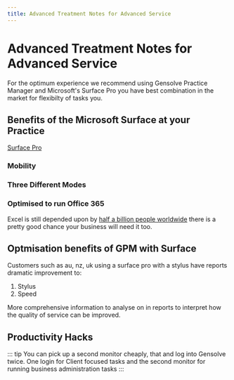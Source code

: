 ```yaml
---
title: Advanced Treatment Notes for Advanced Service
---
```


# Advanced Treatment Notes for Advanced Service

For the optimum experience we recommend using Gensolve Practice Manager and Microsoft's Surface Pro you have best combination in the market for flexibilty of tasks you.

## Benefits of the Microsoft Surface at your Practice

[Surface Pro](https://www.currys.co.uk/gbuk/computing/laptops/laptops/microsoft-10-surface-go-64-gb-silver-10183713-pdt.html)

### Mobility

### Three Different Modes

### Optimised to run Office 365

Excel is still depended upon by [half a billion people worldwide](https://irishtechnews.ie/seven-reasons-why-excel-is-still-used-by-half-a-billion-people-worldwide/) there is a pretty good chance your business will need it too.

## Optmisation benefits of GPM with Surface

Customers such as au, nz, uk using a surface pro with a stylus have reports dramatic improvement to:

1. Stylus
2. Speed

More comprehensive information to analyse on in reports to interpret how the quality of service can be improved.

## Productivity Hacks

::: tip
You can pick up a second monitor cheaply, that and log into Gensolve twice. One login for Client focused tasks and the second monitor for running business administration tasks
:::
